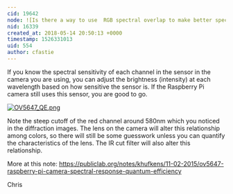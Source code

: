 ```yaml
---
cid: 19642
node: ![Is there a way to use  RGB spectral overlap to make better spectral measurements?](../notes/MaggPi/05-14-2018/is-there-a-way-to-use-the-rgb-spectral-overlap-to-make-better-spectral-measurements)
nid: 16339
created_at: 2018-05-14 20:50:13 +0000
timestamp: 1526331013
uid: 554
author: cfastie
---
```


If you know the spectral sensitivity of each channel in the sensor in the camera you are using, you can adjust the brightness (intensity) at each wavelength based on how sensitive the sensor is. If the Raspberry Pi camera still uses this sensor, you are good to go. 

[![OV5647_QE.png](/i/24944)](/i/24944)

Note the steep cutoff of the red channel around 580nm which you noticed in the diffraction images. The lens on the camera will alter this relationship among colors, so there will still be some guesswork unless you can quantify the characteristics of the lens. The IR cut filter will also alter this relationship.

More at this note: https://publiclab.org/notes/khufkens/11-02-2015/ov5647-raspberry-pi-camera-spectral-response-quantum-efficiency

Chris


